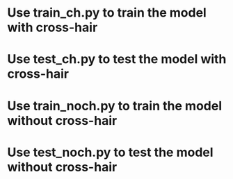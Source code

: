 # Use train_ch.py to train the model with cross-hair
# Use test_ch.py to test the model with cross-hair
# Use train_noch.py to train the model without cross-hair
# Use test_noch.py to test the model without cross-hair